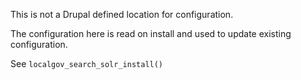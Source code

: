 This is not a Drupal defined location for configuration.

The configuration here is read on install and used to update existing configuration.

See `localgov_search_solr_install()`
